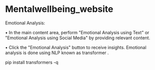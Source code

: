 # Mentalwellbeing_website




Emotional Analysis:

•	In the main content area, perform "Emotional Analysis using Text" or "Emotional Analysis using Social Media" by providing relevant content.

•	Click the "Emotional Analysis" button to receive insights.
Emotional analysis is done using NLP known as transformer .

pip install transformers -q

